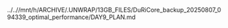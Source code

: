 ../..//mnt/h/ARCHIVE/.UNWRAP/13GB_FILES/DuRiCore_backup_20250807_094339_optimal_performance/DAY9_PLAN.md